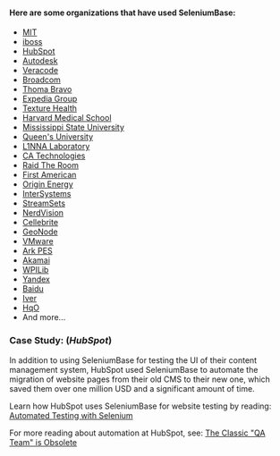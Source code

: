 <h4> Here are some organizations that have used SeleniumBase:</h4>

* [MIT](https://web.mit.edu/)
* [iboss](https://www.iboss.com/)
* [HubSpot](https://www.hubspot.com/)
* [Autodesk](https://www.autodesk.com/)
* [Veracode](https://www.veracode.com/)
* [Broadcom](https://www.broadcom.com/)
* [Thoma Bravo](https://www.thomabravo.com/)
* [Expedia Group](https://lifeatexpediagroup.com/)
* [Texture Health](https://www.texturehealth.com/)
* [Harvard Medical School](https://hms.harvard.edu/)
* [Mississippi State University](https://www.msstate.edu/)
* [Queen's University](https://www.queensu.ca/)
* [L1NNA Laboratory](https://l1nna.com/)
* [CA Technologies](https://www.ca.com/)
* [Raid The Room](https://raidtheroom.com/)
* [First American](https://www.firstam.com/)
* [Origin Energy](https://www.originenergy.com.au/)
* [InterSystems](https://www.intersystems.com/)
* [StreamSets](https://streamsets.com/)
* [NerdVision](https://www.nerd.vision/)
* [Cellebrite](https://www.cellebrite.com/en/home/)
* [GeoNode](http://geonode.org/)
* [VMware](https://www.vmware.com/)
* [Ark PES](https://www.arkpes.com/)
* [Akamai](https://www.akamai.com/)
* [WPILib](https://wpilib.org/)
* [Yandex](https://yandex.ru/)
* [Baidu](https://www.baidu.com/)
* [Iver](https://www.iver.com/)
* [HqO](https://www.hqo.co/)
* And more...

<h3>Case Study: (<i>HubSpot</i>)</h3>

In addition to using SeleniumBase for testing the UI of their content management system, HubSpot used SeleniumBase to automate the migration of website pages from their old CMS to their new one, which saved them over one million USD and a significant amount of time.

Learn how HubSpot uses SeleniumBase for website testing by reading: [Automated Testing with Selenium](https://dev.hubspot.com/blog/bid/88880/Automated-Integration-Testing-with-Selenium-at-HubSpot#hs_cos_wrapper_name)

For more reading about automation at HubSpot, see: [The Classic "QA Team" is Obsolete](https://product.hubspot.com/blog/the-classic-qa-team-is-obsolete#hs_cos_wrapper_name)
